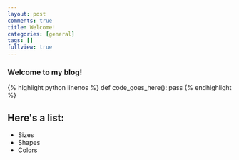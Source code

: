 ```yaml
---
layout: post
comments: true
title: Welcome!
categories: [general]
tags: []
fullview: true
---
```


### Welcome to my blog!

{% highlight python linenos %}
def code_goes_here():
    pass
{% endhighlight %}

## Here's a list:

* Sizes
* Shapes
* Colors


<a href="POST_URL#disqus_thread"></a>
